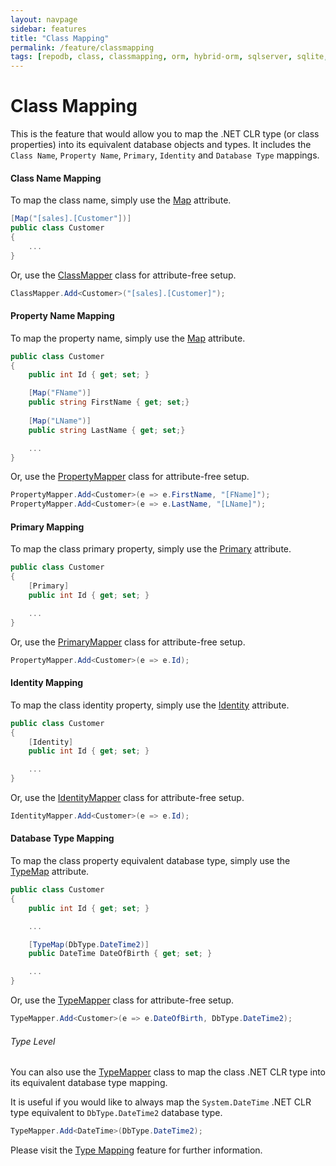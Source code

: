 ```yaml
---
layout: navpage
sidebar: features
title: "Class Mapping"
permalink: /feature/classmapping
tags: [repodb, class, classmapping, orm, hybrid-orm, sqlserver, sqlite, mysql, postgresql]
---
```


# Class Mapping

This is the feature that would allow you to map the .NET CLR type (or class properties) into its equivalent database objects and types. It includes the `Class Name`, `Property Name`, `Primary`, `Identity` and `Database Type` mappings.

#### Class Name Mapping

To map the class name, simply use the [Map](/attribute/map) attribute.

```csharp
[Map("[sales].[Customer"])]
public class Customer
{
    ...
}
```

Or, use the [ClassMapper](/mapper/classmapper) class for attribute-free setup.

```csharp
ClassMapper.Add<Customer>("[sales].[Customer]");
```

#### Property Name Mapping

To map the property name, simply use the [Map](/attribute/map) attribute.

```csharp
public class Customer
{
    public int Id { get; set; }

    [Map("FName")]
    public string FirstName { get; set;}
    
    [Map("LName")]
    public string LastName { get; set;}

    ...
}
```

Or, use the [PropertyMapper](/mapper/propertymapper) class for attribute-free setup.

```csharp
PropertyMapper.Add<Customer>(e => e.FirstName, "[FName]");
PropertyMapper.Add<Customer>(e => e.LastName, "[LName]");
```

#### Primary Mapping

To map the class primary property, simply use the [Primary](/attribute/primary) attribute.

```csharp
public class Customer
{
    [Primary]
    public int Id { get; set; }

    ...
}
```

Or, use the [PrimaryMapper](/mapper/primarymapper) class for attribute-free setup.

```csharp
PropertyMapper.Add<Customer>(e => e.Id);
```

#### Identity Mapping

To map the class identity property, simply use the [Identity](/attribute/identity) attribute.

```csharp
public class Customer
{
    [Identity]
    public int Id { get; set; }

    ...
}
```

Or, use the [IdentityMapper](/mapper/identitymapper) class for attribute-free setup.

```csharp
IdentityMapper.Add<Customer>(e => e.Id);
```

#### Database Type Mapping

To map the class property equivalent database type, simply use the [TypeMap](/attribute/typemap) attribute.

```csharp
public class Customer
{
    public int Id { get; set; }

    ...

    [TypeMap(DbType.DateTime2)]
    public DateTime DateOfBirth { get; set; }

    ...
}
```

Or, use the [TypeMapper](/mapper/typemapper) class for attribute-free setup.

```csharp
TypeMapper.Add<Customer>(e => e.DateOfBirth, DbType.DateTime2);
```

###### Type Level

You can also use the [TypeMapper](/mapper/typemapper) class to map the class .NET CLR type into its equivalent database type mapping.

It is useful if you would like to always map the `System.DateTime` .NET CLR type equivalent to `DbType.DateTime2` database type.

```csharp
TypeMapper.Add<DateTime>(DbType.DateTime2);
```

Please visit the [Type Mapping](/feature/typemapping) feature for further information.